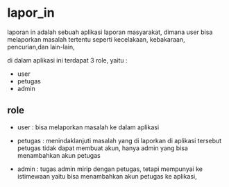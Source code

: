 # lapor_in

laporan in adalah sebuah aplikasi laporan masyarakat, dimana user bisa melaporkan masalah tertentu seperti kecelakaan, kebakaraan, pencurian,dan lain-lain, 

di dalam aplikasi ini terdapat 3 role, yaitu :
- user
- petugas
- admin

## role
- user :
  bisa melaporkan masalah ke dalam aplikasi

- petugas : 
  menindaklanjuti masalah yang di laporkan di aplikasi tersebut
  petugas tidak dapat membuat akun, hanya admin yang bisa menambahkan akun petugas

- admin : 
  tugas admin mirip dengan petugas, tetapi mempunyai ke istimewaan yaitu bisa menambahkan akun petugas ke aplikasi, 


